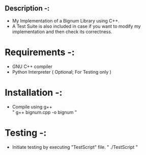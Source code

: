 Description -:
--------------

 - My Implementation of a Bignum Library using C++.  
 - A Test Suite is also included in case if you want to modify my implementation and then check its correctness.

**Requirements -:**
==============

 - GNU C++ compiler  
 - Python Interpreter ( Optional; For Testing only )  

**Installation -:**
==============

 - Compile using g++  
" g++ bignum.cpp -o bignum "

**Testing -:**
==============

 - Initiate testing by executing "TestScript" file.
" ./TestScript "
